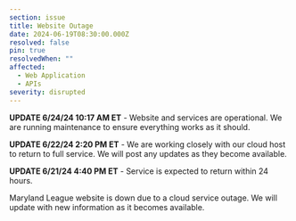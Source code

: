 ```yaml
---
section: issue
title: Website Outage
date: 2024-06-19T08:30:00.000Z
resolved: false
pin: true
resolvedWhen: ""
affected:
  - Web Application
  - APIs
severity: disrupted
---
```

**UPDATE 6/24/24 10:17 AM ET** - Website and services are operational. We are running maintenance to ensure everything works as it should.

**UPDATE 6/22/24 2:20 PM ET** - We are working closely with our cloud host to return to full service. We will post any updates as they become available.

**UPDATE 6/21/24 4:40 PM ET** - Service is expected to return within 24 hours.

Maryland League website is down due to a cloud service outage. We will update with new information as it becomes available.